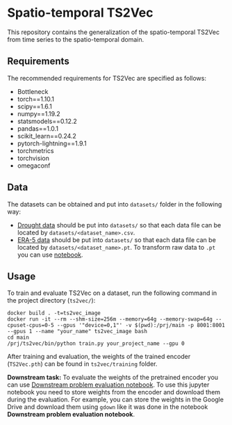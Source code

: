 # Spatio-temporal TS2Vec

This repository contains the generalization of the spatio-temporal TS2Vec from time series to the spatio-temporal domain.

## Requirements

The recommended requirements for TS2Vec are specified as follows:
* Bottleneck
* torch==1.10.1
* scipy==1.6.1
* numpy==1.19.2
* statsmodels==0.12.2
* pandas==1.0.1
* scikit_learn==0.24.2
* pytorch-lightning==1.9.1
* torchmetrics
* torchvision
* omegaconf

## Data

The datasets can be obtained and put into `datasets/` folder in the following way:

* [Drought data](https://github.com/Astralex98/long-term-drought-prediction) should be put into `datasets/` so that each data file can be located by `datasets/<dataset_name>.csv`.
* [ERA-5 data](https://mediatum.ub.tum.de/1524895) should be put into `datasets/` so that each data file can be located by `datasets/<dataset_name>.pt`. To transform raw data to `.pt` you can use [notebook](https://colab.research.google.com/drive/1tV7iFRAP3zIzCfX6uGjwrG7BjWvd4jHe?usp=sharing).


## Usage

To train and evaluate TS2Vec on a dataset, run the following command in the project directory (`ts2vec/`):

```train & evaluate
docker build . -t=ts2vec_image
docker run -it --rm --shm-size=256m --memory=64g --memory-swap=64g --cpuset-cpus=0-5 --gpus '"device=0,1"' -v $(pwd):/prj/main -p 8001:8001 --gpus 1 --name "your_name" ts2vec_image bash
cd main
/prj/ts2vec/bin/python train.py your_project_name --gpu 0
```

After training and evaluation, the weights of the trained encoder (`TS2Vec.pth`) can be found in `ts2vec/training` folder. 

**Downstream task:** To evaluate the weights of the pretrained encoder you can use [Downstream problem evaluation notebook](https://colab.research.google.com/drive/14XChfYfhBx9xq_f9UdVQEtVIq0Y4rdsS?usp=sharing). To use this jupyter notebook you need to store weights from the encoder and download them during the evaluation. For example, you can store the weights in the Google Drive and download them using `gdown` like it was done in the notebook **Downstream problem evaluation notebook**.
